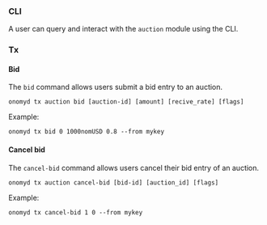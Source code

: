 
### CLI

A user can query and interact with the `auction` module using the CLI.

### Tx

#### Bid

The `bid` command allows users submit a bid entry to an auction.

```shell
onomyd tx auction bid [auction-id] [amount] [recive_rate] [flags]
```

Example:

```shell
onomyd tx bid 0 1000nomUSD 0.8 --from mykey
```

#### Cancel bid

The `cancel-bid` command allows users cancel their bid entry of an auction.

```shell
onomyd tx auction cancel-bid [bid-id] [auction_id] [flags]
```

Example:

```shell
onomyd tx cancel-bid 1 0 --from mykey
```
